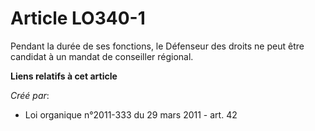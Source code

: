 # Article LO340-1

Pendant la durée de ses fonctions, le Défenseur des droits ne peut être candidat à un mandat de conseiller régional.

**Liens relatifs à cet article**

_Créé par_:

  - Loi organique n°2011-333 du 29 mars 2011 - art. 42
